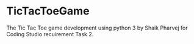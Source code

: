 # TicTacToeGame
The Tic Tac Toe game development using python 3 by Shaik Pharvej for Coding Studio recuirement Task 2.
